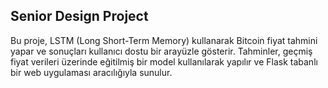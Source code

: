## Senior Design Project  
Bu proje, LSTM (Long Short-Term Memory) kullanarak Bitcoin fiyat tahmini yapar ve sonuçları kullanıcı dostu bir arayüzle gösterir. Tahminler, geçmiş fiyat verileri üzerinde eğitilmiş bir model kullanılarak yapılır ve Flask tabanlı bir web uygulaması aracılığıyla sunulur.  
